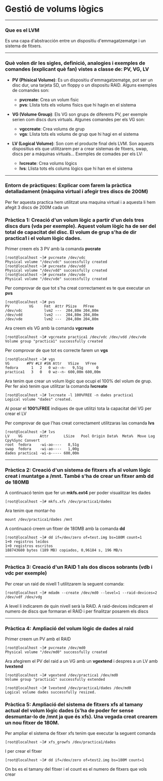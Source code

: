 # Gestió de volums lògics
---
### Que es el LVM
Es una capa d'abstracción entre un dispositiu d'emmagatzematge i un sistema de fitxers.

---
### Què volen dir les sigles, definició, analogies i exemples de comandes (explicant què fan) vistes a classe de: PV, VG, LV
+ __PV (Phisical Volume)__: Es un dispositiu d'emmagatzematge, pot ser un disc dur, una tarjeta SD, un floppy o un dispositu RAID. Alguns exemples de comandes son:
    + __pvcreate__: Crea un volum fisic
    + __pvs__: Llista tots els volums fisics que hi hagin en el sistema
   

+ __VG (Volume Group)__: Els VG son grups de diferents PV, per exemple serien com discs durs virtuals. Algunes comandes per els VG son:
    + __vgccreate__: Crea volums de grup
    + __vgs__: Llista tots els volums de grup que hi hagi en el sistema

+ __LV (Logical Volume)__: Son com el producte final dels LVM. Son aquests dispositius els que utilitzarem per a crear sistemas de fitxers, swap, discs per a máquinas virtuals... Exemples de comades per els LV:
    + __lvcreate__: Crea volums lògics
    + __lvs__: Llista tots els colums lògics que hi han en el sistema

---
### Entorn de pràctiques: Explicar com farem la pràctica detalladament (màquina virtual i afegir tres discs de 200M)
Per fer aquesta practica hem utilitzat una maquina virtual i a aquesta li hem afegit 3 discs de 200M cada un

### Pràctica 1: Creació d'un volum lògic a partir d'un dels tres discs durs (vda per exemple). Aquest volum lògic ha de ser del total de capacitat del disc. El volum de grup s'ha de dir practica1 i el volum lògic dades.
Primer creem els 3 PV amb la comanda __pvcrate__

    [root@localhost ~]# pvcreate /dev/vdc
    Physical volume "/dev/vdc" successfully created
    [root@localhost ~]# pvcreate /dev/vdd
    Physical volume "/dev/vdd" successfully created
    [root@localhost ~]# pvcreate /dev/vde
    Physical volume "/dev/vde" successfully created
    
Per comprovar de que tot s'ha creat correctament es te que executar un __pvs__

    [root@localhost ~]# pvs
    PV         VG     Fmt  Attr PSize   PFree  
    /dev/vdc          lvm2 ---  204,80m 204,80m
    /dev/vdd          lvm2 ---  204,80m 204,80m
    /dev/vde          lvm2 ---  204,80m 204,80m
    
Ara creem els VG amb la comanda __vgcreate__

    [root@localhost ~]# vgcreate practica1 /dev/vdc /dev/vdd /dev/vde
    Volume group "practica1" successfully created
    
Per comprovar de que tot es correcte farem un __vgs__

    [root@localhost ~]# vgs
    VG        #PV #LV #SN Attr   VSize   VFree  
    fedora      1   2   0 wz--n-   9,51g      0 
    practica1   3   0   0 wz--n- 600,00m 600,00m
    
Ara tenim que crear un volum lògic que ocupi el 100% del volum de grup. Per fer això tenim que utilitzar la comanda __lvcreate__

    [root@localhost ~]# lvcreate -l 100%FREE -n dades practica1
    Logical volume "dades" created.
    
Al posar el __100%FREE__ indiques de que utilitzi tota la capacitat del VG per crear el LV

Per comprovar de que l'has creat correctament utilitzaras las comanda __lvs__

    [root@localhost ~]# lvs
    LV    VG        Attr       LSize   Pool Origin Data%  Meta%  Move Log Cpy%Sync Convert
    root  fedora    -wi-ao----   8,51g                                                    
    swap  fedora    -wi-ao----   1,00g                                     
    dades practica1 -wi-a----- 600,00m

---    
### Pràctica 2: Creació d'un sistema de fitxers xfs al volum lògic creat i muntatge a /mnt. També s'ha de crear un fitxer amb dd de 180MB
    
A continuacó tenim que fer un __mkfs.ext4__ per poder visualitzar les dades

    [root@localhost ~]# mkfs.xfs /dev/practica1/dades
  
   
Ara tenim que montar-ho
    
    mount /dev/practica1/dades /mnt

    
A continuacó creem un fitxer de 180MB amb la comanda __dd__

    [root@localhost ~]# dd if=/dev/zero of=test.img bs=180M count=1
    1+0 registros leídos
    1+0 registros escritos
    188743680 bytes (189 MB) copiados, 0,96184 s, 196 MB/s

---
### Pràctica 3: Creació d'un RAID 1 als dos discos sobrants (vdb i vdc per exemple)

Per crear un raid de nivell 1 utilitzarem la seguent comanda:

    [root@localhost ~]# mdadm --create /dev/md0 --level=1 --raid-devices=2 /dev/vdf /dev/vdg

A level li indicarem de quin nivell serà la RAID. A raid-devices indicarem el numero de discs que formaran el RAID i per finalitzar posarem els discs

---
### Pràctica 4: Ampliació del volum lògic de dades al raid
Primer creem un PV amb el RAID

    [root@localhost ~]# pvcreate /dev/md0
    Physical volume "/dev/md0" successfully created

Ara afegirem el PV del raid a un VG amb un __vgextend__ i despres a un LV amb __lvextend__

    [root@localhost ~]# vgextend /dev/practica1 /dev/md0
    Volume group "practica1" successfully extended

    [root@localhost ~]# lvextend /dev/practica1/dades /dev/md0
    Logical volume dades successfully resized.

### Pràctica 5: Ampliació del sistema de fitxers xfs al tamany actual del volum lògic dades (s'ha de poder fer sense desmuntar-lo de /mnt ja que és xfs). Una vegada creat crearem un nou fitxer de 180M.

Per ampliar el sistema de fitxer xfs tenim que executar la seguent comanda

    [root@localhost ~]# xfs_growfs /dev/practica1/dades

I per crear el fitxer

    [root@localhost ~]# dd if=/dev/zero of=test2.img bs=180M count=1

On bs es el tamany del fitxer i el count es el numero de fitxers que vols crear